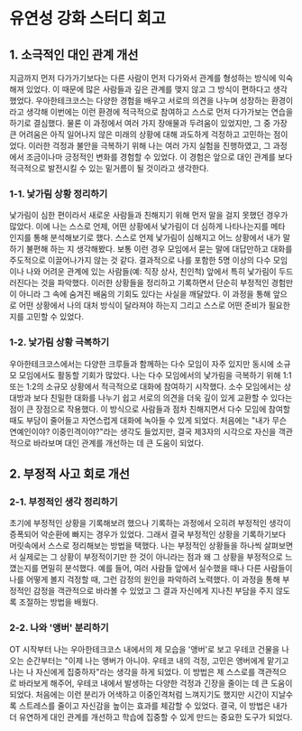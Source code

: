 # 유연성 강화 스터디 회고
## 1. 소극적인 대인 관계 개선
지금까지 먼저 다가가기보다는 다른 사람이 먼저 다가와서 관계를 형성하는 방식에 익숙해져 있었다. 이 때문에 많은 사람들과 깊은 관계를 맺지 않고 그 방식이 편하다고 생각했었다. 우아한테크코스는 다양한 경험을 배우고 서로의 의견을 나누며 성장하는 환경이라고 생각해 이번에는 이런 환경에 적극적으로 참여하고 스스로 먼저 다가가보는 연습을 하기로 결심했다. 물론 이 과정에서 여러 가지 장애물과 두려움이 있었지만, 그 중 가장 큰 어려움은 아직 일어나지 않은 미래의 상황에 대해 과도하게 걱정하고 고민하는 점이었다. 이러한 걱정과 불안을 극복하기 위해 나는 여러 가지 실험을 진행하였고, 그 과정에서 조금이나마 긍정적인 변화를 경험할 수 있었다. 이 경험은 앞으로 대인 관계를 보다 적극적으로 발전시킬 수 있는 밑거름이 될 것이라고 생각한다.

### 1-1. 낯가림 상황 정리하기
낯가림이 심한 편이라서 새로운 사람들과 친해지기 위해 먼저 말을 걸지 못했던 경우가 많았다. 이에 나는 스스로 언제, 어떤 상황에서 낯가림이 더 심하게 나타나는지를 메타 인지를 통해 분석해보기로 했다. 스스로 언제 낯가림이 심해지고 어느 상황에서 내가 말하기 불편해 하는 지 생각해봤다. 보통 이런 경우 모임에서 묻는 말에 대답만하고 대화를 주도적으로 이끌어나가지 않는 것 같다. 결과적으로 나를 포함한 5명 이상의 다수 모임이나 나와 어려운 관계에 있는 사람들(예: 직장 상사, 친인척) 앞에서 특히 낯가림이 두드러진다는 것을 파악했다. 이러한 상황들을 정리하고 기록하면서 단순히 부정적인 경험만이 아니라 그 속에 숨겨진 배움의 기회도 있다는 사실을 깨달았다. 이 과정을 통해 앞으로 어떤 상황에서 나의 대처 방식이 달라져야 하는지 그리고 스스로 어떤 준비가 필요한지를 고민할 수 있었다.

### 1-2. 낯가림 상황 극복하기
우아한테크코스에서는 다양한 크루들과 함께하는 다수 모임이 자주 있지만 동시에 소규모 모임에서도 활동할 기회가 많았다. 나는 다수 모임에서의 낯가림을 극복하기 위해 1:1 또는 1:2의 소규모 상황에서 적극적으로 대화에 참여하기 시작했다. 소수 모임에서는 상대방과 보다 친밀한 대화를 나누기 쉽고 서로의 의견을 더욱 깊이 있게 교환할 수 있다는 점이 큰 장점으로 작용했다. 이 방식으로 사람들과 점차 친해지면서 다수 모임에 참여할 때도 부담이 줄어들고 자연스럽게 대화에 녹아들 수 있게 되었다. 처음에는 "내가 무슨 연예인이야? 이중인격이야?"라는 생각도 들었지만, 결국 제3자의 시각으로 자신을 객관적으로 바라보며 대인 관계를 개선하는 데 큰 도움이 되었다.

## 2. 부정적 사고 회로 개선
### 2-1. 부정적인 생각 정리하기
초기에 부정적인 상황을 기록해보려 했으나 기록하는 과정에서 오히려 부정적인 생각이 증폭되어 악순환에 빠지는 경우가 있었다. 그래서 결국 부정적인 상황을 기록하기보다 머릿속에서 스스로 정리해보는 방법을 택했다. 나는 부정적인 상황들을 하나씩 살펴보면서 실제로는 그 상황이 부정적이기만 한 것이 아니라는 점과 왜 그 상황을 부정적으로 느꼈는지를 면밀히 분석했다. 예를 들어, 여러 사람들 앞에서 실수했을 때나 다른 사람들이 나를 어떻게 볼지 걱정할 때, 그런 감정의 원인을 파악하려 노력했다. 이 과정을 통해 부정적인 감정을 객관적으로 바라볼 수 있었고 그 결과 자신에게 지나친 부담을 주지 않도록 조절하는 방법을 배웠다.

### 2-2. 나와 '앵버' 분리하기
OT 시작부터 나는 우아한테크코스 내에서의 제 모습을 '앵버'로 보고 우테코 건물을 나오는 순간부터는 "이제 나는 앵버가 아니야. 우테코 내의 걱정, 고민은 앵버에게 맡기고 나는 나 자신에게 집중하자"라는 생각을 하게 되었다. 이 방법은 제 스스로를 객관적으로 바라보게 해주어, 우테코 내에서 발생하는 다양한 걱정과 긴장을 줄이는 데 큰 도움이 되었다. 처음에는 이런 분리가 어색하고 이중인격처럼 느껴지기도 했지만 시간이 지날수록 스트레스를 줄이고 자신감을 높이는 효과를 체감할 수 있었다. 결국, 이 방법은 내가 더 유연하게 대인 관계를 개선하고 학습에 집중할 수 있게 만드는 중요한 도구가 되었다.